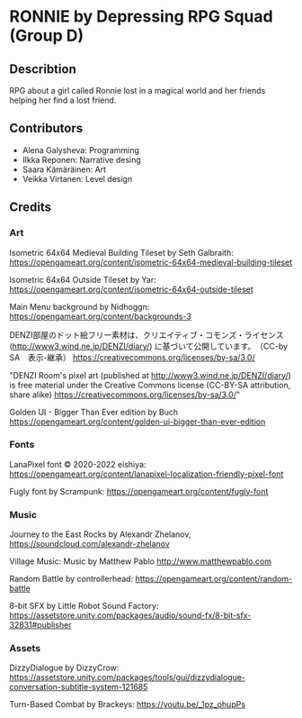 # RONNIE by Depressing RPG Squad (Group D)

## Describtion
RPG about a girl called Ronnie lost in a magical world and her friends helping her find a lost friend.

## Contributors

- Alena Galysheva: Programming
- Ilkka Reponen: Narrative desing
- Saara Kämäräinen: Art
- Veikka Virtanen: Level design

## Credits
### Art
Isometric 64x64 Medieval Building Tileset by Seth Galbraith: https://opengameart.org/content/isometric-64x64-medieval-building-tileset

Isometric 64x64 Outside Tileset by Yar: https://opengameart.org/content/isometric-64x64-outside-tileset

Main Menu background by Nidhoggn: https://opengameart.org/content/backgrounds-3

DENZI部屋のドット絵フリー素材は、クリエイティブ・コモンズ・ライセンス (http://www3.wind.ne.jp/DENZI/diary/) に基づいて公開しています。　（CC-by SA　表示-継承） https://creativecommons.org/licenses/by-sa/3.0/ 
	
"DENZI Room's pixel art (published at http://www3.wind.ne.jp/DENZI/diary/) is free material under the Creative Commons license (CC-BY-SA attribution, share alike) https://creativecommons.org/licenses/by-sa/3.0/"

Golden UI - Bigger Than Ever edition by Buch https://opengameart.org/content/golden-ui-bigger-than-ever-edition
 
### Fonts  
LanaPixel font © 2020-2022 eishiya: https://opengameart.org/content/lanapixel-localization-friendly-pixel-font

Fugly font by Scrampunk: https://opengameart.org/content/fugly-font

### Music
Journey to the East Rocks by Alexandr Zhelanov, https://soundcloud.com/alexandr-zhelanov

Village Music: Music by Matthew Pablo http://www.matthewpablo.com

Random Battle by controllerhead: https://opengameart.org/content/random-battle

8-bit SFX by Little Robot Sound Factory: https://assetstore.unity.com/packages/audio/sound-fx/8-bit-sfx-32831#publisher

### Assets
DizzyDialogue by DizzyCrow: https://assetstore.unity.com/packages/tools/gui/dizzydialogue-conversation-subtitle-system-121685

Turn-Based Combat by Brackeys: https://youtu.be/_1pz_ohupPs

